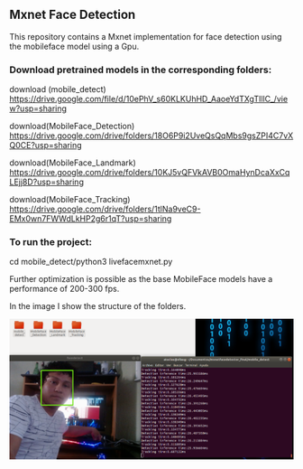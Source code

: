 ## Mxnet Face Detection

This repository contains a Mxnet implementation for face detection using the mobileface model using a Gpu.
### Download pretrained models in the corresponding folders:
download (mobile_detect) https://drive.google.com/file/d/10ePhV_s60KLKUhHD_AaoeYdTXgTIllC_/view?usp=sharing

download(MobileFace_Detection) https://drive.google.com/drive/folders/18O6P9i2UveQsQqMbs9gsZPI4C7vXQ0CE?usp=sharing

download(MobileFace_Landmark) https://drive.google.com/drive/folders/10KJ5vQFVkAVB0OmaHynDcaXxCqLEjj8D?usp=sharing

download(MobileFace_Tracking) https://drive.google.com/drive/folders/1tlNa9veC9-EMx0wn7FWWdLkHP2g6r1qT?usp=sharing

### To run the project:
cd mobile_detect/python3 livefacemxnet.py

Further optimization is possible as the base MobileFace models have a performance of 200-300 fps.

In the image I show the structure of the folders.

![Screenshot](cap.png)
